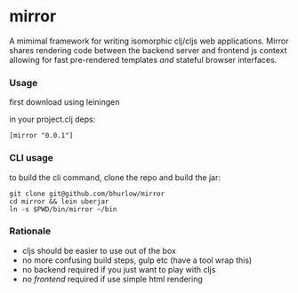 # mirror

A mimimal framework for writing isomorphic clj/cljs web applications. Mirror shares rendering code between the backend server and frontend js context allowing for fast pre-rendered templates *and* stateful browser interfaces.

### Usage

first download using leiningen
 
in your project.clj deps:

```
[mirror "0.0.1"]
```

### CLI usage

to build the cli command, clone the repo and build the jar:

```
git clone git@github.com/bhurlow/mirror
cd mirror && lein uberjar
ln -s $PWD/bin/mirror ~/bin
```

### Rationale

- cljs should be easier to use out of the box 
- no more confusing build steps, gulp etc (have a tool wrap this)
- no backend required if you just want to play with cljs
- no *frontend* required if use simple html rendering

